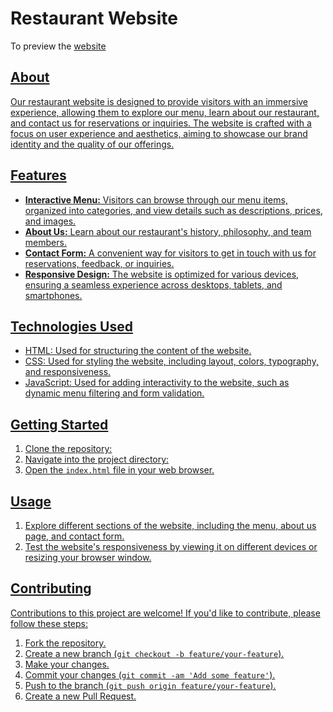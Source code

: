 <h1>Restaurant Website</h1>
<p>To preview the <a href ="https://github.com/veerasiva123/Restaurant-Menu"</a>website</p>
<section>
    <h2>About</h2>
    <p>Our restaurant website is designed to provide visitors with an immersive experience, allowing them to explore our menu, learn about our restaurant, and contact us for reservations or inquiries. The website is crafted with a focus on user experience and aesthetics, aiming to showcase our brand identity and the quality of our offerings.</p>
</section>

<section>
    <h2>Features</h2>
    <ul>
        <li><strong>Interactive Menu:</strong> Visitors can browse through our menu items, organized into categories, and view details such as descriptions, prices, and images.</li>
        <li><strong>About Us:</strong> Learn about our restaurant's history, philosophy, and team members.</li>
        <li><strong>Contact Form:</strong> A convenient way for visitors to get in touch with us for reservations, feedback, or inquiries.</li>
        <li><strong>Responsive Design:</strong> The website is optimized for various devices, ensuring a seamless experience across desktops, tablets, and smartphones.</li>
    </ul>
</section>

<section>
    <h2>Technologies Used</h2>
    <ul>
        <li>HTML: Used for structuring the content of the website.</li>
        <li>CSS: Used for styling the website, including layout, colors, typography, and responsiveness.</li>
        <li>JavaScript: Used for adding interactivity to the website, such as dynamic menu filtering and form validation.</li>
    </ul>
</section>

<section>
    <h2>Getting Started</h2>
    <ol>
        <li>Clone the repository:</li>
        <li>Navigate into the project directory:</li>
        <li>Open the <code>index.html</code> file in your web browser.</li>
    </ol>
</section>

<section>
    <h2>Usage</h2>
    <ol>
        <li>Explore different sections of the website, including the menu, about us page, and contact form.</li>
        <li>Test the website's responsiveness by viewing it on different devices or resizing your browser window.</li>
    </ol>
</section>

<section>
    <h2>Contributing</h2>
    <p>Contributions to this project are welcome! If you'd like to contribute, please follow these steps:</p>
    <ol>
        <li>Fork the repository.</li>
        <li>Create a new branch (<code>git checkout -b feature/your-feature</code>).</li>
        <li>Make your changes.</li>
        <li>Commit your changes (<code>git commit -am 'Add some feature'</code>).</li>
        <li>Push to the branch (<code>git push origin feature/your-feature</code>).</li>
        <li>Create a new Pull Request.</li>
    </ol>
</section>
